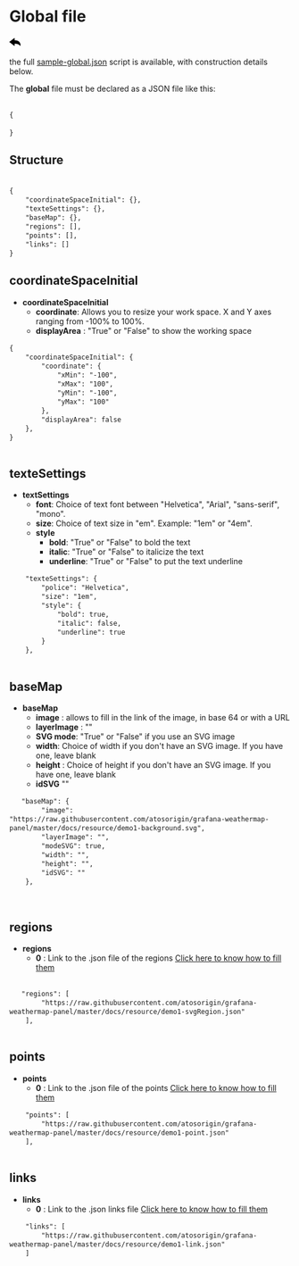 # Global file
[![](../../screenshots/other/Go-back.png)](README.md)
 
the full [sample-global.json](../../resource/sampleJson/sample-global.json) script is available, with construction details below.



The **global** file must be declared as a JSON file like this:

```

{ 

}

```
## Structure

```

{ 
    "coordinateSpaceInitial": {},
    "texteSettings": {},
    "baseMap": {},
    "regions": [],
    "points": [],
    "links": []
}

```

## coordinateSpaceInitial

- **coordinateSpaceInitial**	
    - **coordinate**: Allows you to resize your work space. X and Y axes ranging from -100% to 100%. 
    - **displayArea** : "True" or "False" to show the working space

```
{
    "coordinateSpaceInitial": {
        "coordinate": {
            "xMin": "-100",
            "xMax": "100",
            "yMin": "-100",
            "yMax": "100"
        },
        "displayArea": false
    },
}


```






## texteSettings

- **textSettings**	
    - **font**: Choice of text font between "Helvetica", "Arial", "sans-serif", "mono".
    - **size**: Choice of text size in "em". Example: "1em" or "4em".
    - **style**	
        - **bold**: "True" or "False" to bold the text
        - **italic**: "True" or "False" to italicize the text
        - **underline**: "True" or "False" to put the text underline

```
    "texteSettings": {
        "police": "Helvetica",
        "size": "1em",
        "style": {
            "bold": true,
            "italic": false,
            "underline": true
        }
    },


```


## baseMap

- **baseMap**	
    - **image** : allows to fill in the link of the image, in base 64 or with a URL
    - **layerImage** : ""
    - **SVG mode**: "True" or "False" if you use an SVG image
    - **width**: Choice of width if you don't have an SVG image. If you have one, leave blank
    - **height** : Choice of height if you don't have an SVG image. If you have one, leave blank
    - **idSVG** ""

```
   "baseMap": {
        "image": "https://raw.githubusercontent.com/atosorigin/grafana-weathermap-panel/master/docs/resource/demo1-background.svg",
        "layerImage": "",
        "modeSVG": true,
        "width": "",
        "height": "",
        "idSVG": ""
    },
 


```


## regions

- **regions**	
    - **0** : Link to the .json file of the regions [Click here to know how to fill them](json-region.md)


```

   "regions": [
        "https://raw.githubusercontent.com/atosorigin/grafana-weathermap-panel/master/docs/resource/demo1-svgRegion.json"
    ],
    

```


## points

- **points**	
    - **0** : Link to the .json file of the points [Click here to know how to fill them](json-point.md)

```    
    "points": [
        "https://raw.githubusercontent.com/atosorigin/grafana-weathermap-panel/master/docs/resource/demo1-point.json"
    ],
    
```


## links

- **links**	
    - **0** : Link to the .json links file [Click here to know how to fill them](json-links.md)

```
    "links": [
        "https://raw.githubusercontent.com/atosorigin/grafana-weathermap-panel/master/docs/resource/demo1-link.json"
    ]
    
```


